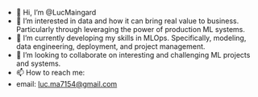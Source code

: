 - 👋 Hi, I’m @LucMaingard
- 👀 I’m interested in data and how it can bring real value to business. Particularly through leveraging the power of production ML systems.
- 🌱 I’m currently developing my skills in MLOps. Specifically, modeling, data engineering, deployment, and project management. 
- 💞️ I’m looking to collaborate on interesting and challenging ML projects and systems.
- 📫 How to reach me: 
- email: luc.ma7154@gmail.com

<!---
LucMaingard/LucMaingard is a ✨ special ✨ repository because its `README.md` (this file) appears on your GitHub profile.
You can click the Preview link to take a look at your changes.
--->
